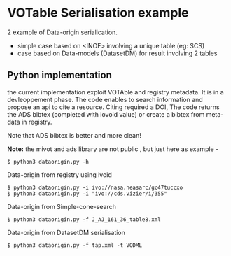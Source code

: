 # VOTable Serialisation example

2 example of Data-origin serialication.

- simple case based on &lt;INOF&gt; involving a unique table (eg: SCS)
- case based on Data-models (DatasetDM) for result involving 2 tables


## Python implementation 

the current implementation exploit VOTAble and registry metadata. It is in a devleoppement phase.
The code enables to search information and propose an api to cite a resource. Citing required a DOI, 
The code returns the ADS bibtex (completed with iovoid value) or create a bibtex from meta-data in registry.

Note that ADS bibtex is better and more clean!

**Note:** the mivot and ads library are not public , but just here as example -

```
$ python3 dataorigin.py -h
```

Data-origin from registry using ivoid
```
$ python3 dataorigin.py -i ivo://nasa.heasarc/gc47tuccxo
$ python3 dataorigin.py -i "ivo://cds.vizier/i/355"
```

Data-origin from Simple-cone-search
```
$ python3 dataorigin.py -f J_AJ_161_36_table8.xml
```

Data-origin from DatasetDM serialisation
```
$ python3 dataorigin.py -f tap.xml -t VODML
```



